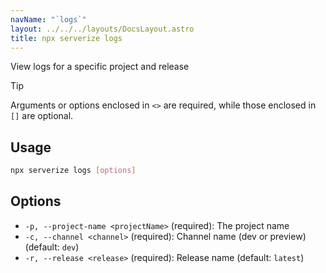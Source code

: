 ```yaml
---
navName: "`logs`"
layout: ../../../layouts/DocsLayout.astro
title: npx serverize logs
---
```

View logs for a specific project and release
> [!TIP]
> Arguments or options enclosed in `<>` are required, while those enclosed in `[]` are optional.
 
## Usage
```sh frame="none"
npx serverize logs [options]
```
## Options


- `-p, --project-name <projectName>` (required): The project name
- `-c, --channel <channel>` (required): Channel name (dev or preview) (default: `dev`)
- `-r, --release <release>` (required): Release name (default: `latest`)